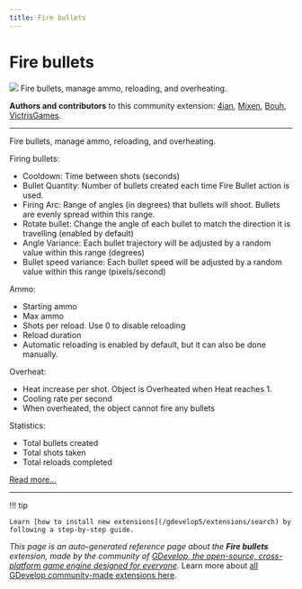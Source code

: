 ```yaml
---
title: Fire bullets
---
```

# Fire bullets

![](https://resources.gdevelop-app.com/assets/Icons/bullet.svg)
Fire bullets, manage ammo, reloading, and overheating.

**Authors and contributors** to this community extension: [4ian](https://gd.games/4ian), [Mixen](https://gd.games/Mixen), [Bouh](https://gd.games/Bouh), [VictrisGames](https://gd.games/VictrisGames).

---

Fire bullets, manage ammo, reloading, and overheating.

Firing bullets:

- Cooldown: Time between shots (seconds)
- Bullet Quantity: Number of bullets created each time Fire Bullet action is used. 
- Firing Arc: Range of angles (in degrees) that bullets will shoot. Bullets are evenly spread within this range.
- Rotate bullet: Change the angle of each bullet to match the direction it is travelling (enabled by default)
- Angle Variance: Each bullet trajectory will be adjusted by a random value within this range (degrees)
- Bullet speed variance: Each bullet speed will be adjusted by a random value within this range (pixels/second)

 Ammo:

- Starting ammo
- Max ammo
- Shots per reload. Use 0 to disable reloading
- Reload duration
- Automatic reloading is enabled by default, but it can also be done manually.

Overheat:

- Heat increase per shot. Object is Overheated when Heat reaches  1.
- Cooling rate per second
- When overheated, the object cannot fire any bullets

Statistics:

- Total bullets created
- Total shots taken
- Total reloads completed

[Read more...](https://gdevelop.io/game-example/fire-bullet)

---

!!! tip

    Learn [how to install new extensions](/gdevelop5/extensions/search) by following a step-by-step guide.

*This page is an auto-generated reference page about the **Fire bullets** extension, made by the community of [GDevelop, the open-source, cross-platform game engine designed for everyone](https://gdevelop.io/).* Learn more about [all GDevelop community-made extensions here](/gdevelop5/extensions).